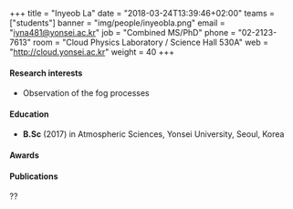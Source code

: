 +++
title = "Inyeob La"
date = "2018-03-24T13:39:46+02:00"
teams = ["students"]
banner = "img/people/inyeobla.png"
email = "iyna481@yonsei.ac.kr"
job = "Combined MS/PhD"
phone = "02-2123-7613"
room = "Cloud Physics Laboratory / Science Hall 530A"
web = "http://cloud.yonsei.ac.kr"
weight = 40
+++

#### Research interests
+ Observation of the fog processes

#### Education
 + **B.Sc** (2017) in Atmospheric Sciences, Yonsei University, Seoul, Korea

#### Awards

#### Publications
??
